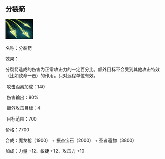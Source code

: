 ## 分裂箭



![](src/icon/mjz_split_shot.png)

名称：分裂箭

效果：

​	分裂箭造成的伤害为正常攻击力的一定百分比。额外目标不会受到其他攻击特效（比如致命一击）的作用。只对远程单位有效。

​	攻击距离加成：140

​	伤害输出：80%

​	额外攻击目标：4

​	目标范围：700

价格：7700

合成：魔龙枪（1900） + 振奋宝石（2000） + 圣者遗物（3800）

加成：力量 +12、敏捷 +12、攻击力 +10





